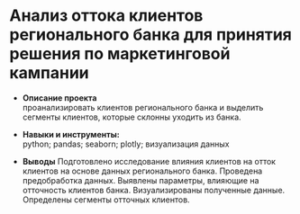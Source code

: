 # Анализ оттока клиентов регионального банка для принятия решения по маркетинговой кампании

* **Описание проекта**  
проанализировать клиентов регионального банка и выделить сегменты клиентов, которые склонны уходить из банка.  

* **Навыки и инструменты:**  
python; pandas; seaborn; plotly; визуализация данных

* **Выводы**
Подготовлено исследование влияния клиентов на отток клиентов на основе данных регионального банка.
Проведена предобработка данных. Выявлены параметры, влияющие на отточность клиентов банка. Визуализированы полученные данные. Определены сегменты отточных клиентов.
